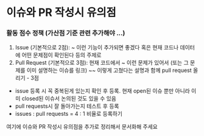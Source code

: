 # 이슈와 PR 작성시 유의점

### 활동 점수 정책 (가산점 기준 관련 추가해야 ...)
1. Issue (기본적으로 2점): ~ 이런 기능이 추가되면 좋겠다 혹은 현재 코드나 데이터에 어떤 문제점이 확인된다 등의 주제로 
1. Pull Request (기본적으로 3점): 현재 코드에서 ~ 이런 문제가 있어서 (또는 그 문제를 이미 설명하는 이슈를 링크) ~~ 이렇게 고쳤다는 설명과 함께 pull request 올리기 - 3점


- issue 등록 시 꼭 중복된게 있는지 확인 후 등록. 현재 open된 이슈 뿐만 아니라 이미 closed된 이슈서 논의된 것도 있을 수 있음
- pull requests시 잘 돌아가는지 테스트 후 등록
- issues : pull requests = 4 : 1 비율로 등록하기


여기에 이슈와 PR 작성시 유의점을 추가로 정리해서 문서화해 주세요
